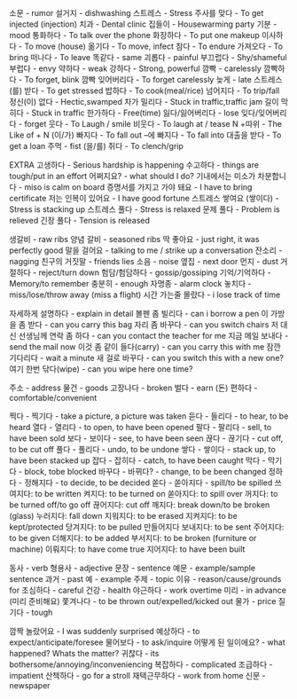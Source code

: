 소문 - rumor
설거지 - dishwashing
스트레스 - Stress
주사를 맞다 - To get injected (injection)
치과 - Dental clinic
집들이 - Housewarming party
기분 - mood
통화하다 - To talk over the phone
화장하다 - To put one makeup
이사하다 - To move (house)
옮기다 - To move, infect
참다 - To endure
가져오다 - To bring
떠나다 - To leave
똑같다 - same
괴롭다 - painful
부끄럽다 - Shy/shameful
부럽다  - envy
약하다 - weak
강하다 - Strong, powerful
깜빡 - carelessly
깜빡하다 - To forget, blink 
깜빡 잊어버리다 - To forget carelessly
늦게 - late
스트레스(를) 받다 - To get stressed
밥하다 - To cook(meal/rice)
넘어지다  - To trip/fall
정신(이) 없다 - Hectic,swamped
차가 밀리다 - Stuck in traffic,traffic jam
길이 막히다 - Stuck in traffic
한가하다 - Free(time)
잃다/잃어버리다 - lose
잊다/잊어버리다  - forget
웃다 - To Laugh / smile
비웃다 - To laugh at / tease
N +따위 - The Like of + N
(이/가) 빠지다 - To fall out 
–에 빠지다 - To fall into
대출을 받다 - To get a loan
주먹 - fist
(을/를) 쥐다 - To clench/grip

EXTRA
고생하다 - Serious hardship is happening
수고하다 - things are tough/put in an effort
어쩌지요? - what should I do?
기내에서는 미소가 차분합니다 - miso is calm on board
증명서를 가지고 가야 돼요 - I have to bring certificate 
저는 인복이 있어요 - I have good fortune
스트레스 쌓여요 (쌓이다) - Stress is stacking up
스트레스 풀다 - Stress is relaxed
문제 풀다 - Problem is relieved
긴장 풀다 - Tension is released


생갈비 - raw ribs
양념 갈비 - seasoned ribs
딱 좋아요 - just right, it was perfectly good
말을 걸어요 - talking to me / strike up a conversation
잔소리 - nagging
친구의 거짓말 - friends lies
소음 - noise
옆집 - next door
먼지 - dust
거절하다 - reject/turn down
험담/험담하다 - gossip/gossiping
기억/기억하다 - Memory/to remember
충분히 - enough
자명종 - alarm clock
놓치다 - miss/lose/throw away (miss a flight)
시간 가는줄 몰랐다 - i lose track of time

자세하게 설명하다 - explain in detail
볼펜 좀 빌리다 - can i borrow a pen
이 가방을 좀 받다 - can you carry this bag
자리 좀 바꾸다 - can you switch chairs
저 대신 선생님께 연락 좀 하다 - can you contact the teacher for me
지금 메일 보내다 - send the mail now
이것 좀 같이 들다(carry) - can you carry this with me
잠깐 기다리다 - wait a minute
새 걸로 바꾸다 - can you switch this with a new one?
여기 한번 닦다(wipe) - can you wipe here one time?

주소 - address
물건 - goods
고장나다 - broken
벌다 - earn (돈)
편하다 - comfortable/convenient

찍다 - 찍기다 - take a picture, a picture was taken
듣다 - 들리다 - to hear, to be heard
열다 - 열리다 - to open, to have been opened
팔다 - 팔리다 - sell, to have been sold
보다 - 보이다 - see, to have been seen
끊다 - 끊기다 - cut off, to be cut off
풀다 - 풀리다 - undo, to be undone
쌓다 - 쌓이다 - stack up, to have been stacked up
잡다 - 잡히다 - catch, to have been caught
막다 - 막기다 - block, tobe blocked
바꾸다 - 바뀌다? - change, to be been changed
정하다 - 정해지다 - to decide, to be decided
쏟다 - 쏟아지다 - spill/to be spilled
쓰여지다: to be written
켜지다: to be turned on
쏟아지다: to spill over
꺼지다: to be turned off/to go off
끊어지다: cut off
깨지다: break down/to be broken (glass)
누러지다: fall down
지워지다: to be erased
지켜지다: to be kept/protected
당겨지다: to be pulled
만들어지다
보내지다: to be sent
주어지다: to be given
더해지다: to be added
부서지다: to be broken (furniture or machine)
이뤄지다: to have come true
지어지다: to have been built

동사 - verb
형용사 - adjective
문장 - sentence
예문 - example/sample sentence
과거 - past
예 - example
주제 - topic
이유 - reason/cause/grounds for
조심하다 - careful
건강 - health
야근하다 - work overtime
미리 - in advance (미리 준비해요)
쫓겨나다 - to be thrown out/expelled/kicked out
물가 - price
질기다 - tough

깜짝 놀랐어요 - I was suddenly surprised
예상하다 - to expect/anticipate/foresee
물어보다 - to ask/inquire
어떻게 된 일이에요? - what happened? Whats the matter?
귀찮다 - its bothersome/annoying/inconveniencing
복잡하다 - complicated
조급하다 - impatient
산책하다 - go for a stroll
재택근무하다 - work from home
신문 - newspaper